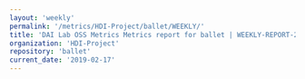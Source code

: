 ```yaml
---
layout: 'weekly'
permalink: '/metrics/HDI-Project/ballet/WEEKLY/'
title: 'DAI Lab OSS Metrics Metrics report for ballet | WEEKLY-REPORT-2019-02-17'
organization: 'HDI-Project'
repository: 'ballet'
current_date: '2019-02-17'
---
```

